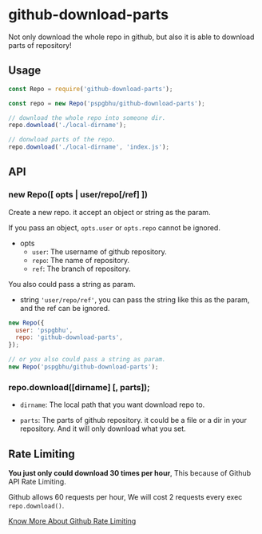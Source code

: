 # github-download-parts

Not only download the whole repo in github, but also it is able to download parts of repository!

## Usage
```javascript
const Repo = require('github-download-parts');

const repo = new Repo('pspgbhu/github-download-parts');

// download the whole repo into someone dir.
repo.download('./local-dirname');

// donwload parts of the repo.
repo.download('./local-dirname', 'index.js');
```

## API

### new Repo([ opts | user/repo[/ref] ])

Create a new repo. it accept an object or string as the param.

If you pass an object, `opts.user` or `opts.repo` cannot be ignored.

- opts
  - `user`: The username of github repository.
  - `repo`: The name of repository.
  - `ref`: The branch of repository.


You also could pass a string as param.

- string
  `'user/repo/ref'`, you can pass the string like this as the param, and the ref can be ignored.

```javascript
new Repo({
  user: 'pspgbhu',
  repo: 'github-download-parts',
});

// or you also could pass a string as param.
new Repo('pspgbhu/github-download-parts');
```

### repo.download([dirname] [, parts]);

- `dirname`:  The local path that you want download repo to.

- `parts`:  The parts of github repository. it could be a file or a dir in your repository. And it will only download what you set.

## Rate Limiting

**You just only could download 30 times per hour**, This because of Github API Rate Limiting.

Github allows 60 requests per hour, We will cost 2 requests every exec `repo.download()`.

[Know More About Github Rate Limiting](https://developer.github.com/v3/#rate-limiting)
